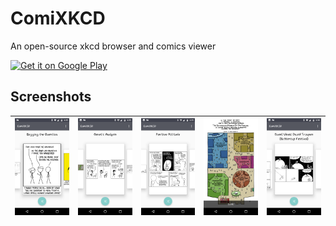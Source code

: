 # ComiXKCD
An open-source xkcd browser and comics viewer

<a href='https://play.google.com/store/apps/details?id=com.phearme.comixkcd&pcampaignid=MKT-Other-global-all-co-prtnr-py-PartBadge-Mar2515-1'><img alt='Get it on Google Play' src='https://play.google.com/intl/en_us/badges/images/generic/en_badge_web_generic.png' height='92'/></a>

## Screenshots
| ![Demo App](screenshots/Screenshot_00.png) | ![Demo App](screenshots/Screenshot_01.png) | ![Demo App](screenshots/Screenshot_02.png) | ![Demo App](screenshots/Screenshot_03.png) | ![Demo App](screenshots/Screenshot_04.png) |
|--------------------------------------------|--------------------------------------------|--------------------------------------------|--------------------------------------------|--------------------------------------------|

